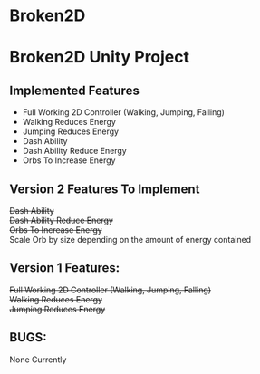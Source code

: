 # Broken2D
# Broken2D Unity Project

## Implemented Features
* Full Working 2D Controller (Walking, Jumping, Falling)
* Walking Reduces Energy
* Jumping Reduces Energy
* Dash Ability
* Dash Ability Reduce Energy
* Orbs To Increase Energy

## Version 2 Features To Implement
~~Dash Ability~~\
~~Dash Ability Reduce Energy~~\
~~Orbs To Increase Energy~~\
Scale Orb by size depending on the amount of energy contained

## Version 1 Features:
~~Full Working 2D Controller (Walking, Jumping, Falling)~~\
~~Walking Reduces Energy~~\
~~Jumping Reduces Energy~~

## BUGS:
None Currently